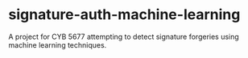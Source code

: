 # signature-auth-machine-learning
A project for CYB 5677 attempting to detect signature forgeries using machine learning techniques. 
